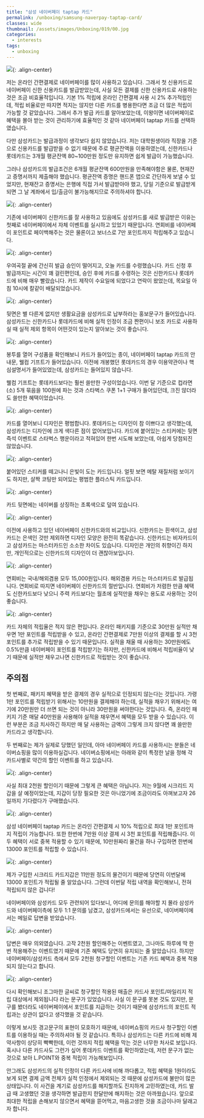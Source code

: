 ```yaml
---
title: "삼성 네이버페이 taptap 카드"
permalink: /unboxing/samsung-naverpay-taptap-card/
classes: wide
thumbnail: /assets/images/Unboxing/019/00.jpg
categories:
  - interests
tags:
  - unboxing
---
```


![](/assets/images/Unboxing/019/00.jpg){: .align-center}

저는 온라인 간편결제로 네이버페이를 많이 사용하고 있습니다. 그래서 첫 신용카드로 네이버페이 신한 신용카드를 발급받았는데, 사실 모든 결제를 신한 신용카드로 사용하는 것은 조금 비효율적입니다. 기본 1% 적립에 온라인 간편결제 사용 시 2% 추가적립인데, 적립 비율로만 따지면 적지는 않지만 다른 카드를 병용한다면 조금 더 많은 적립이 가능할 것 같았습니다. 그래서 추가 발급 카드를 알아보았는데, 이왕이면 네이버페이로 혜택을 몰아 받는 것이 관리하기에 효율적인 것 같아 네이버페이 taptap 카드를 선택하였습니다.

다만 삼성카드는 발급과정이 생각보다 쉽지 않았습니다. 저는 대학원생이라 직장을 기준으로 신용카드를 발급받을 수 없기 때문에 주로 평균잔액을 이용하였는데, 신한카드나 롯데카드는 3개월 평균잔액 80~100만원 정도만 유지하면 쉽게 발급이 가능했습니다.

그러나 삼성카드의 발급조건은 6개월 평균잔액 600만원을 만족해야함은 물론, 현재잔고 증명서까지 제출해야 했습니다. 평균잔액 증명은 핸드폰 앱으로 간단하게 보낼 수 있었지만, 현재잔고 증명서는 은행에 직접 가서 발급받아야 했고, 당일 기준으로 발급받게 되면 그 날 계좌에서 입/출금이 불가능해지므로 주의하셔야 합니다.

![](/assets/images/Unboxing/019/01.png){: .align-center}

기존에 네이버페이 신한카드를 잘 사용하고 있음에도 삼성카드를 새로 발급받은 이유는 첫째로 네이버페이에서 자체 이벤트를 실시하고 있었기 때문입니다. 연회비를 네이버페이 포인트로 페이백해주는 것은 물론이고 보너스로 7만 포인트까지 적립해주고 있습니다.

![](/assets/images/Unboxing/019/02.jpg){: .align-center}

우여곡절 끝에 간신히 발급 승인이 떨어지고, 오늘 카드를 수령했습니다. 카드 신청 후 발급까지는 시간이 꽤 걸린편인데, 승인 후에 카드를 수령하는 것은 신한카드나 롯데카드에 비해 매우 빨랐습니다. 카드 제작이 수요일에 되었다고 연락이 왔었는데, 목요일 아침 10시에 칼같이 배달되었습니다.

![](/assets/images/Unboxing/019/03.jpg){: .align-center}

뒷면은 별 다른게 없지만 생활요금을 삼성카드로 납부하라는 홍보문구가 들어있습니다. 삼성카드는 신한카드나 롯데카드에 비해 실적 인정이 조금 짠편이니 보조 카드로 사용하실 때 실적 제외 항목이 어떤것이 있는지 알아보는 것이 좋습니다.

![](/assets/images/Unboxing/019/04.jpg){: .align-center}

봉투를 열어 구성품을 확인해보니 카드가 들어있는 종이, 네이버페이 taptap 카드의 안내문, 웰컴 기프트가 들어있습니다. 이전에 개봉했던 롯데카드의 경우 이용약관이나 핵심설명서가 들어있었는데, 삼성카드는 들어있지 않습니다.

웰컴 기프트는 롯데카드보다는 훨씬 쓸만한 구성이었습니다. 이번 달 기준으로 컵라면(소) 5개 묶음을 100원에 파는 것과 스타벅스 쿠폰 1+1 구매가 들어있던데, 크진 않더라도 쓸만한 혜택이었습니다.

![](/assets/images/Unboxing/019/05.jpg){: .align-center}

카드를 열어보니 디자인은 평범합니다. 롯데카드는 디자인이 참 이쁘다고 생각했는데, 삼성카드는 디자인에 크게 색다른 점이 없어보입니다. 카드에 붙어있는 스티커에는 뒷면 즉석 이벤트로 스타벅스 행운이라고 적혀있어 한번 시도해 보았는데, 아쉽게 당첨되진 않았습니다.

![](/assets/images/Unboxing/019/06.jpg){: .align-center}

붙어있던 스티커를 떼고나니 은빛이 도는 카드입니다. 얼핏 보면 메탈 재질처럼 보이기도 하지만, 살짝 코팅만 되어있는 평범한 플라스틱 카드입니다.

![](/assets/images/Unboxing/019/07.jpg){: .align-center}

카드 뒷면에는 네이버를 상징하는 초록색으로 덮여 있습니다.

![](/assets/images/Unboxing/019/08.jpg){: .align-center}

이전에 사용하고 있던 네이버페이 신한카드와의 비교입니다. 신한카드는 흰색이고, 삼성카드는 은색인 것만 제외하면 디자인 모양은 완전히 똑같습니다. 신한카드는 비자카드이고 삼성카드는 마스터카드인 소소한 차이도 있습니다. 디자인은 개인의 취향이긴 하지만, 개인적으로는 신한카드의 디자인이 더 괜찮아보입니다.

![](/assets/images/Unboxing/019/09.png){: .align-center}

연회비는 국내/해외겸용 모두 15,000원입니다. 해외겸용 카드는 마스터카드로 발급됩니다. 연회비로 따지면 네이버페이 신한카드의 절반입니다. 연회비가 저렴한 만큼 혜택도 신한카드보다 낮으니 주력 카드보다는 월초에 실적만을 채우는 용도로 사용하는 것이 좋습니다.

![](/assets/images/Unboxing/019/10.png){: .align-center}

카드 자체의 적립율은 적지 않은 편입니다. 온라인 패키지를 기준으로 30만원 실적만 채우면 1만 포인트를 적립받을 수 있고, 온라인 간편결제로 7만원 이상의 결제를 할 시 3천 포인트를 추가로 적립받을 수 있기 때문입니다. 실적을 채울 때 사용하는 30만원에도 0.5%만큼 네이버페이 포인트를 적립받기는 하지만, 신한카드에 비해서 적립비율이 낮기 때문에 실적만 채우고나면 신한카드로 적립받는 것이 좋습니다.

## 주의점

첫 번째로, 패키지 혜택을 받은 결제의 경우 실적으로 인정되지 않는다는 것입니다. 가령 1만 포인트를 적립받기 위해서는 10만원을 결제해야 하는데, 실적을 채우기 위해서는 여기에 20만원만 더 쓰면 되는 것이 아니라 30만원을 써야한다는 것입니다. 즉, 온라인 패키지 기준 매달 40만원을 사용해야 실적을 채우면서 혜택을 모두 받을 수 있습니다. 이런 부분은 조금 치사하긴 하지만 매 달 사용하는 금액이 그렇게 크지 않다면 꽤 쓸만한 카드라고 생각합니다.

두 번째로는 제가 실제로 당했던 일인데, 아마 네이버페이 카드를 사용하시는 분들은 네이버쇼핑을 많이 이용하실겁니다. 네이버쇼핑에서는 아래와 같이 특정한 날을 정해 각 카드사별로 약간의 할인 이벤트를 하고 있습니다.

![](/assets/images/Unboxing/019/11.png){: .align-center}

사실 최대 2천원 할인이기 때문에 그렇게 큰 혜택은 아닙니다. 저는 9월에 시크리드 지갑을 살 예정이었는데, 지갑이 당장 필요한 것은 아니었기에 조금이라도 아껴보고자 26일까지 기다렸다가 구매했습니다.

![](/assets/images/Unboxing/019/12.png){: .align-center}

삼성 네이버페이 taptap 카드는 온라인 간편결제 시 10% 적립으로 최대 1만 포인트까지 적립이 가능합니다. 또한 한번에 7만원 이상 결제 시 3천 포인트를 적립해줍니다. 이 두 혜택이 서로 중복 적용할 수 있기 때문에, 10만원짜리 물건을 하나 구입하면 한번에 13000 포인트를 적립할 수 있습니다.

![](/assets/images/Unboxing/019/13.png){: .align-center}

제가 구입한 시크리드 카드지갑은 11만원 정도의 물건이기 때문에 당연히 이번달에 13000 포인트가 적립될 줄 알았습니다. 그런데 이번달 적립 내역을 확인해보니, 전혀 적립되지 않은 겁니다!

네이버페이와 삼성카드 모두 관련되어 있다보니, 어디에 문의를 해야할 지 몰라 삼성카드와 네이버페이측에 모두 1:1 문의를 남겼고, 삼성카드에서는 유선으로, 네이버페이에서는 메일로 답변을 받았습니다.

![](/assets/images/Unboxing/019/14.png){: .align-center}

답변은 매우 의외였습니다. 고작 2천원 할인해주는 이벤트였고, 그나마도 하루에 딱 한번 적용해주는 이벤트였기 때문에 기존 혜택도 당연히 유지되는 줄 알았습니다. 하지만 네이버페이/삼성카드 측에서 모두 2천원 청구할인 이벤트는 기존 카드 혜택과 중복 적용되지 않는다고 합니다.

![](/assets/images/Unboxing/019/15.png){: .align-center}

다시 확인해보니 조그마한 글씨로 청구할인 적용된 매출은 카드사 포인트/마일리지 적립 대상에서 제외됩니다 라는 문구가 있었습니다. 사실 이 문구를 못본 것도 있지만, 문구를 봤더라도 네이버페이에서 포인트를 지급하는 것이기 때문에 삼성카드의 포인트 적립과는 상관이 없다고 생각했을 것 같습니다.

이렇게 보시듯 경고문구의 표현이 모호하기 때문에, 네이버쇼핑의 카드사 청구할인 이벤트를 이용하실 때는 주의하셔야 될 것 같습니다. 특히나 삼성카드는 다른 카드에 비해 제약사항이 상당히 빡빡한데, 이런 것까지 적립 혜택을 막는 것은 너무한 처사로 보입니다. 혹시나 다른 카드사도 그런가 싶어 롯데카드 이벤트를 확인하였는데, 저런 문구가 없는 것으로 보아 L.POINT와 중복 적립이 가능해보입니다.

안그래도 삼성카드의 실적 인정이 다른 카드사에 비해 까다롭고, 적립 혜택을 1원이라도 보게 되면 결제 금액 전체가 실적 인정에서 제외되는 것 때문에 삼성카드에 불만이 많은 상태입니다. 이 사건을 계기로 삼성카드를 해지할까도 진지하게 고민하였는데, 카드 발급 때 고생했던 것을 생각하면 발급한지 한달만에 해지하는 것은 아까웠습니다. 앞으로 최대한 적립을 손해보지 않으면서 혜택을 뜯어먹고, 마음고생한 것을 조금이나마 달래고자 합니다.